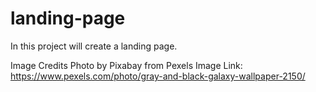 # landing-page
In this project will create a landing page.

Image Credits
Photo by Pixabay from Pexels
Image Link: https://www.pexels.com/photo/gray-and-black-galaxy-wallpaper-2150/

